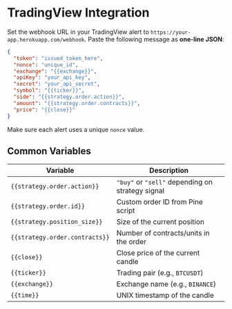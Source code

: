 # TradingView Integration

Set the webhook URL in your TradingView alert to `https://your-app.herokuapp.com/webhook`.
Paste the following message as **one-line JSON**:
```json
{
  "token": "issued_token_here",
  "nonce": "unique_id",
  "exchange": "{{exchange}}",
  "apiKey": "your_api_key",
  "secret": "your_api_secret",
  "symbol": "{{ticker}}",
  "side": "{{strategy.order.action}}",
  "amount": "{{strategy.order.contracts}}",
  "price": "{{close}}"
}
```
Make sure each alert uses a unique `nonce` value.

## Common Variables
| Variable | Description |
|------------------------------|--------------------------------------------------|
| `{{strategy.order.action}}`  | `"buy"` or `"sell"` depending on strategy signal |
| `{{strategy.order.id}}`      | Custom order ID from Pine script |
| `{{strategy.position_size}}` | Size of the current position |
| `{{strategy.order.contracts}}`| Number of contracts/units in the order |
| `{{close}}`                  | Close price of the current candle |
| `{{ticker}}`                 | Trading pair (e.g., `BTCUSDT`) |
| `{{exchange}}`               | Exchange name (e.g., `BINANCE`) |
| `{{time}}`                   | UNIX timestamp of the candle |
